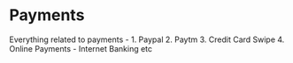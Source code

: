 # Payments
Everything related to payments - 
    1. Paypal
    2. Paytm
    3. Credit Card Swipe
    4. Online Payments - Internet Banking
    etc
